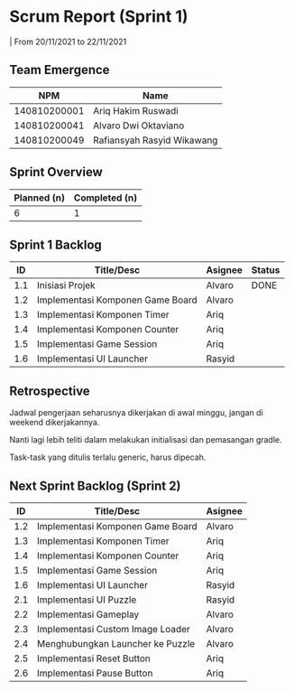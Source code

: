 # Scrum Report (Sprint 1)

| From 20/11/2021 to 22/11/2021

## Team Emergence

| NPM          | Name                       |
| ------------ | -------------------------- |
| 140810200001 | Ariq Hakim Ruswadi         |
| 140810200041 | Alvaro Dwi Oktaviano       |
| 140810200049 | Rafiansyah Rasyid Wikawang |

## Sprint Overview

| Planned (n) | Completed (n) |
| ----------- | ------------- |
| 6           | 1             |

## Sprint 1 Backlog

| ID  | Title/Desc                       | Asignee | Status |
| --- | -------------------------------- | ------- | ------ |
| 1.1 | Inisiasi Projek                  | Alvaro  | DONE   |
| 1.2 | Implementasi Komponen Game Board | Alvaro  |        |
| 1.3 | Implementasi Komponen Timer      | Ariq    |        |
| 1.4 | Implementasi Komponen Counter    | Ariq    |        |
| 1.5 | Implementasi Game Session        | Ariq    |        |
| 1.6 | Implementasi UI Launcher         | Rasyid  |        |

## Retrospective

Jadwal pengerjaan seharusnya dikerjakan di awal minggu, jangan di weekend dikerjakannya.

Nanti lagi lebih teliti dalam melakukan initialisasi dan pemasangan gradle.

Task-task yang ditulis terlalu generic, harus dipecah.

## Next Sprint Backlog (Sprint 2)

| ID  | Title/Desc                       | Asignee |
| --- | -------------------------------- | ------- |
| 1.2 | Implementasi Komponen Game Board | Alvaro  |
| 1.3 | Implementasi Komponen Timer      | Ariq    |
| 1.4 | Implementasi Komponen Counter    | Ariq    |
| 1.5 | Implementasi Game Session        | Ariq    |
| 1.6 | Implementasi UI Launcher         | Rasyid  |
| 2.1 | Implementasi UI Puzzle           | Rasyid  |
| 2.2 | Implementasi Gameplay            | Alvaro  |
| 2.3 | Implementasi Custom Image Loader | Alvaro  |
| 2.4 | Menghubungkan Launcher ke Puzzle | Alvaro  |
| 2.5 | Implementasi Reset Button        | Ariq    |
| 2.6 | Implementasi Pause Button        | Ariq    |
